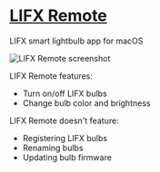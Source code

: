 # [LIFX Remote](http://gofake1.net/projects/lifx_remote.html)
LIFX smart lightbulb app for macOS

![LIFX Remote screenshot](http://gofake1.net/images/lifx_remote.png)

LIFX Remote features:
* Turn on/off LIFX bulbs
* Change bulb color and brightness

LIFX Remote doesn't feature:
* Registering LIFX bulbs
* Renaming bulbs
* Updating bulb firmware
